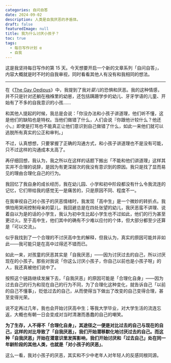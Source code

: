```yaml
---
categories: 自问自答
date: 2024-09-02
description: 人类是自我厌恶的矛盾体。
draft: false
featuredImage: null
title: 我为什么讨厌小孩子？
toc: true
tags:
  - 每日写作计划 α
  - 自我
---
```


这是我坚持每日写作的第 15 天。今天想要开启一个新的文章系列「自问自答」，内容大概就是时不时的自我审视，同时看看其他人有没有和我相同的想法。

---

在《[The Gay Oedipus](/posts/the-gay-oedipus/)》中，我提到了我对*婴儿*的恐惧和厌恶。我的这种情感，并不只是针对还躺在襁褓里的幼崽，还包括蹒跚学步的幼儿、牙牙学语的儿童、开始有了不多的自我意识的小孩……

和其他人提起的时候，我总是会说：「你没办法和小孩子讲道理，他们听不懂，这是他们的缺陷也是特权。当他们做错了什么，人们会说『你跟他计较什么？他还小。』即使是打骂也不能真正让他们意识到自己做错了什么，如此一来他们就可以逃脱所有真实的公正和审判。」

不过，认真想想，只要掌握了正确的沟通方式，和小孩子讲道理也不是没有可能，只不过这样的沟通成本太高了。

再仔细回想，我认为，我之所以在这样的话题下搬出「不能和他们讲道理」这样其实并不合理的说辞，是因为有更深层次的我没有意识到的原因。我只是找了显而易见的理由合理化自己的行为。

我回忆了我自身的成长经历，我在幼儿园、小学和初中阶段都没有什么令我流连的记忆，它们带给我的感觉无一是痛苦的，只是原因不同、程度不一。

在我审视自己对小孩子的厌恶情绪时，我发现「高中生」是一个微妙的转折点。我惧怕用哭闹控制母亲的婴儿，我回避总是在四处张望的幼儿，我厌恶蛮不讲理、说着自以为是的话的小学生，我认为初中生比起小学生也不过如此，他们的行为甚至更过火。至于高中生，他们其中的确有不少难以应付的个体，但大部分都至少还算是「可以交流」。

似乎我找到了一个合理的不讨厌高中生的解释，但我认为，真实的原因可能并非如此——我可能只是在高中过得还不错而已。

如此一来，对孩童的厌恶其实是「自我厌恶」——因为讨厌过去的自己，所以讨厌现在的小孩子。那些对我说「你这么讨厌小孩子，你自己以前也是小孩子呀」的人，我还真被他们说中了。

按照这个链路继续发展下去，「自我厌恶」的原因可能是「合理化自身」——因为过去自己的行为和现在自己的行为不同，为了合理化这种变化，就告诉自己「以前的自己不懂事」，贬低过去的自己，从而使得当下做出了改变的自己变得合理，甚至变得光荣。

说不定再过几年，我也会开始讨厌高中生；等我大学毕业，对大学生活的流连忘返，大概也有朝一日会变成对当时清澈而愚蠢的自己的嘲笑。

**为了生存，人不得不「合理化自身」，其途径之一便是对比过去的自己与现在的自己，这样的对比导致了「自我厌恶」，我们开始潜移默化地讨厌过去的自己。而这种「自我厌恶」开始在潜意识里发挥影响，我们开始讨厌和「过去自己」处在同一年龄阶段的其他人类，也就是「对小孩子的厌恶」**。

这么一看，我对小孩子的厌恶，其实和不少中老年人对年轻人的反感同根同源。
